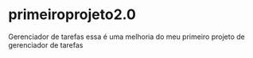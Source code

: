 # primeiroprojeto2.0
Gerenciador de tarefas
essa é uma melhoria do meu primeiro projeto de gerenciador de tarefas
